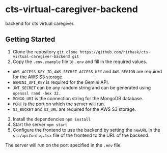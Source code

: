 # cts-virtual-caregiver-backend

backend for cts virtual caregiver.

## Getting Started

1. Clone the repository `git clone https://github.com/rithask/cts-virtual-caregiver-backend.git`
2. Copy the `.env.example` file to `.env` and fill in the required values.

- `AWS_ACCESS_KEY_ID`, `AWS_SECRET_ACCESS_KEY` and `AWS_REGION` are required for the AWS S3 storage.
- `GEMINI_API_KEY` is required for the Gemini API.
- `JWT_SECRET` can be any random string and can be generated using `openssl rand -hex 32`.
- `MONGO_URI` is the connection string for the MongoDB database.
- `PORT` is the port on which the server will run.
- `S3_BUCKET` and `S3_URL` are required for the AWS S3 storage.

3. Install the dependencies `npm install`
4. Start the server `npm start`
5. Configure the frontend to use the backend by setting the `newURL` in the `src/apiConfig.tsx` file of the frontend to the URL of the backend.

The server will run on the port specified in the `.env` file.
